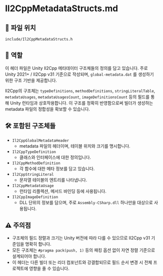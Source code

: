 ﻿# Il2CppMetadataStructs.md

## 📌 파일 위치

```
include/Il2CppMetadataStructs.h
```

## 🧭 역할

이 헤더 파일은 Unity Il2Cpp 메타데이터 구조체들의 정의를 담고 있습니다. 주로 Unity 2021+ / Il2Cpp v31 기준으로 작성되며, `global-metadata.dat` 를 생성하기 위한 구조 기반을 제공합니다.

Il2Cpp의 구조체는 `typeDefinitions`, `methodDefinitions`, `stringLiteralTable`, `metadataUsages`, `metadataUsagesCount`, `imageDefinitionsCount` 등의 필드를 통해 Unity 런타임과 상호작용합니다. 이 구조를 정확히 반영함으로써 빌더가 생성하는 metadata 파일의 정합성을 확보할 수 있습니다.


## 🛠️ 포함된 구조체들

- `Il2CppGlobalMetadataHeader`
  - metadata 파일의 헤더이며, 테이블 위치와 크기를 명시합니다.
- `Il2CppTypeDefinition`
  - 클래스와 인터페이스에 대한 정의입니다.
- `Il2CppMethodDefinition`
  - 각 함수에 대한 메타 정보를 담고 있습니다.
- `Il2CppStringLiteral`
  - 문자열 테이블의 엔트리를 나타냅니다.
- `Il2CppMetadataUsage`
  - 런타임 리플렉션, 메서드 바인딩 등에 사용됩니다.
- `Il2CppImageDefinition`
  - DLL 단위의 정보를 담으며, 주로 `Assembly-CSharp.dll` 하나만을 대상으로 사용됩니다.


## ⚠️ 주의점

- 구조체의 필드 정렬과 크기는 Unity 버전에 따라 다를 수 있으므로 Il2Cpp v31 기준임을 명확히 합니다.
- 모든 구조체는 `#pragma pack(push, 1)` 등의 패킹 옵션 없이 자연 정렬 기준으로 설계되어야 합니다.
- 이 헤더는 다른 빌더 또는 리더 컴포넌트와 강결합되므로 필드 순서 변경 시 전체 프로젝트에 영향을 줄 수 있습니다.

